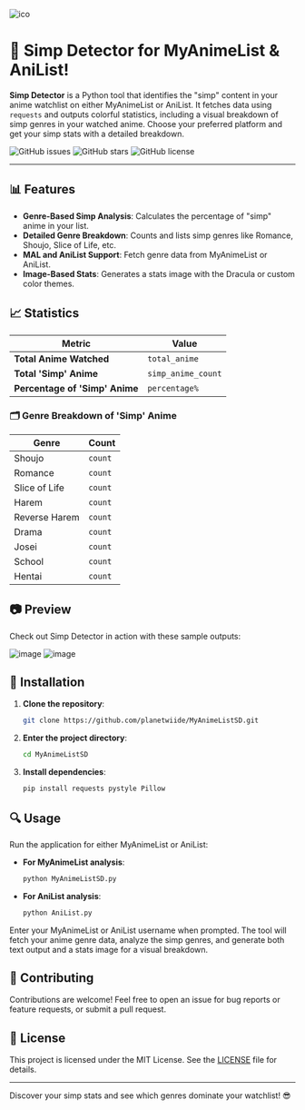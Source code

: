 ![ico](https://github.com/user-attachments/assets/bd6a7a9d-b55c-45a5-baf7-94ac1ed59544)

# 👘 Simp Detector for MyAnimeList & AniList!


**Simp Detector** is a Python tool that identifies the "simp" content in your anime watchlist on either MyAnimeList or AniList. It fetches data using `requests` and outputs colorful statistics, including a visual breakdown of simp genres in your watched anime. Choose your preferred platform and get your simp stats with a detailed breakdown.

![GitHub issues](https://img.shields.io/github/issues/planetwiide/MyAnimeListSD?style=flat-square) 
![GitHub stars](https://img.shields.io/github/stars/planetwiide/MyAnimeListSD?style=flat-square) 
![GitHub license](https://img.shields.io/github/license/planetwiide/MyAnimeListSD?style=flat-square)

---

## 📊 Features

- **Genre-Based Simp Analysis**: Calculates the percentage of "simp" anime in your list.
- **Detailed Genre Breakdown**: Counts and lists simp genres like Romance, Shoujo, Slice of Life, etc.
- **MAL and AniList Support**: Fetch genre data from MyAnimeList or AniList.
- **Image-Based Stats**: Generates a stats image with the Dracula or custom color themes.

## 📈 Statistics

| Metric                          | Value       |
|---------------------------------|-------------|
| **Total Anime Watched**         | `total_anime` |
| **Total 'Simp' Anime**          | `simp_anime_count` |
| **Percentage of 'Simp' Anime**  | `percentage%` |

### 🗂️ Genre Breakdown of 'Simp' Anime

| Genre             | Count |
|-------------------|-------|
| Shoujo            | `count` |
| Romance           | `count` |
| Slice of Life     | `count` |
| Harem             | `count` |
| Reverse Harem     | `count` |
| Drama             | `count` |
| Josei             | `count` |
| School            | `count` |
| Hentai            | `count` |

## 📷 Preview

Check out Simp Detector in action with these sample outputs:

![image](https://github.com/user-attachments/assets/cf74767c-650f-4394-85c5-bc5cea002783)
![image](https://github.com/user-attachments/assets/4b78a354-4ba8-44e6-be90-9976f5c244b4)


## 🚀 Installation

1. **Clone the repository**:
   ```bash
   git clone https://github.com/planetwiide/MyAnimeListSD.git
   ```
   
2. **Enter the project directory**:
   ```bash
   cd MyAnimeListSD
   ```
   
3. **Install dependencies**:
   ```bash
   pip install requests pystyle Pillow
   ```

## 🔍 Usage

Run the application for either MyAnimeList or AniList:

- **For MyAnimeList analysis**:
  ```bash
  python MyAnimeListSD.py
  ```
  
- **For AniList analysis**:
  ```bash
  python AniList.py
  ```

Enter your MyAnimeList or AniList username when prompted. The tool will fetch your anime genre data, analyze the simp genres, and generate both text output and a stats image for a visual breakdown.

## 🤝 Contributing

Contributions are welcome! Feel free to open an issue for bug reports or feature requests, or submit a pull request.

## 📜 License

This project is licensed under the MIT License. See the [LICENSE](LICENSE) file for details.

---
Discover your simp stats and see which genres dominate your watchlist! 😎
